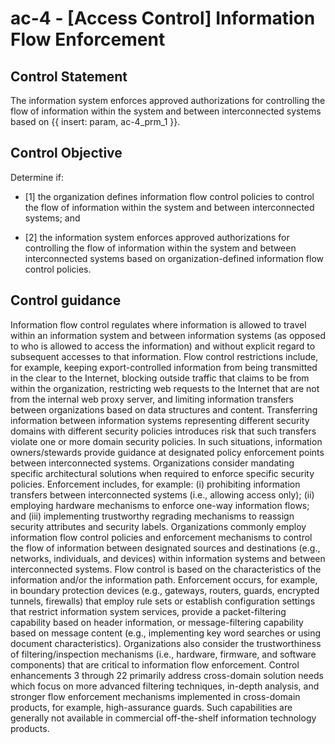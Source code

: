 # ac-4 - \[Access Control\] Information Flow Enforcement

## Control Statement

The information system enforces approved authorizations for controlling the flow of information within the system and between interconnected systems based on {{ insert: param, ac-4_prm_1 }}.

## Control Objective

Determine if:

- \[1\] the organization defines information flow control policies to control the flow of information within the system and between interconnected systems; and

- \[2\] the information system enforces approved authorizations for controlling the flow of information within the system and between interconnected systems based on organization-defined information flow control policies.

## Control guidance

Information flow control regulates where information is allowed to travel within an information system and between information systems (as opposed to who is allowed to access the information) and without explicit regard to subsequent accesses to that information. Flow control restrictions include, for example, keeping export-controlled information from being transmitted in the clear to the Internet, blocking outside traffic that claims to be from within the organization, restricting web requests to the Internet that are not from the internal web proxy server, and limiting information transfers between organizations based on data structures and content. Transferring information between information systems representing different security domains with different security policies introduces risk that such transfers violate one or more domain security policies. In such situations, information owners/stewards provide guidance at designated policy enforcement points between interconnected systems. Organizations consider mandating specific architectural solutions when required to enforce specific security policies. Enforcement includes, for example: (i) prohibiting information transfers between interconnected systems (i.e., allowing access only); (ii) employing hardware mechanisms to enforce one-way information flows; and (iii) implementing trustworthy regrading mechanisms to reassign security attributes and security labels. Organizations commonly employ information flow control policies and enforcement mechanisms to control the flow of information between designated sources and destinations (e.g., networks, individuals, and devices) within information systems and between interconnected systems. Flow control is based on the characteristics of the information and/or the information path. Enforcement occurs, for example, in boundary protection devices (e.g., gateways, routers, guards, encrypted tunnels, firewalls) that employ rule sets or establish configuration settings that restrict information system services, provide a packet-filtering capability based on header information, or message-filtering capability based on message content (e.g., implementing key word searches or using document characteristics). Organizations also consider the trustworthiness of filtering/inspection mechanisms (i.e., hardware, firmware, and software components) that are critical to information flow enforcement. Control enhancements 3 through 22 primarily address cross-domain solution needs which focus on more advanced filtering techniques, in-depth analysis, and stronger flow enforcement mechanisms implemented in cross-domain products, for example, high-assurance guards. Such capabilities are generally not available in commercial off-the-shelf information technology products.
